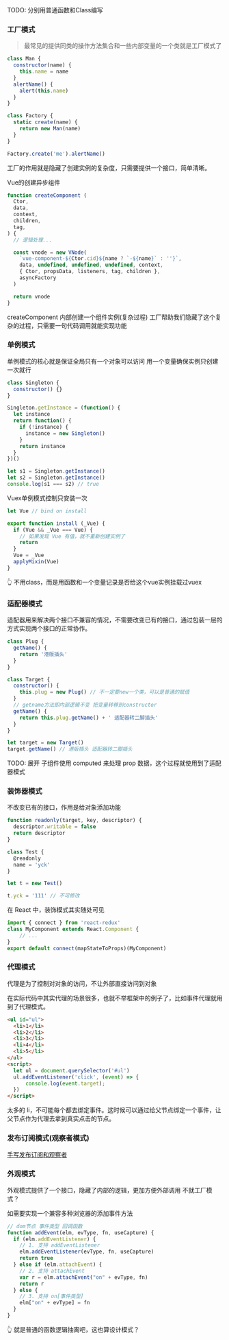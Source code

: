 TODO: 分别用普通函数和Class编写

### 工厂模式

> 最常见的提供同类的操作方法集合和一些内部变量的一个类就是工厂模式了

```js
class Man {
  constructor(name) {
    this.name = name
  }
  alertName() {
    alert(this.name)
  }
}

class Factory {
  static create(name) {
    return new Man(name)
  }
}

Factory.create('me').alertName()
```

工厂的作用就是隐藏了创建实例的复杂度，只需要提供一个接口，简单清晰。


Vue的创建异步组件
```ts
function createComponent (
  Ctor,
  data,
  context,
  children,
  tag,
) {
  // 逻辑处理...

  const vnode = new VNode(
    `vue-component-${Ctor.cid}${name ? `-${name}` : ''}`,
    data, undefined, undefined, undefined, context,
    { Ctor, propsData, listeners, tag, children },
    asyncFactory
  )

  return vnode
}
```

createComponent 内部创建一个组件实例(复杂过程)
工厂帮助我们隐藏了这个复杂的过程，只需要一句代码调用就能实现功能


### 单例模式

单例模式的核心就是保证全局只有一个对象可以访问
用一个变量确保实例只创建一次就行
```js
class Singleton {
  constructor() {}
}

Singleton.getInstance = (function() {
  let instance
  return function() {
    if (!instance) {
      instance = new Singleton()
    }
    return instance
  }
})()

let s1 = Singleton.getInstance()
let s2 = Singleton.getInstance()
console.log(s1 === s2) // true
```

Vuex单例模式控制只安装一次
```js
let Vue // bind on install

export function install (_Vue) {
  if (Vue && _Vue === Vue) {
    // 如果发现 Vue 有值，就不重新创建实例了
    return
  }
  Vue = _Vue
  applyMixin(Vue)
}
```
👆 不用class，而是用函数和一个变量记录是否给这个vue实例挂载过vuex

### 适配器模式

适配器用来解决两个接口不兼容的情况，不需要改变已有的接口，通过包装一层的方式实现两个接口的正常协作。

```js
class Plug {
  getName() {
    return '港版插头'
  }
}

class Target {
  constructor() {
    this.plug = new Plug() // 不一定要new一个类，可以是普通的赋值
  }
  // getname方法即内部逻辑不变 把变量转移到constructor
  getName() {
    return this.plug.getName() + ' 适配器转二脚插头'
  }
}

let target = new Target()
target.getName() // 港版插头 适配器转二脚插头
```

TODO: 展开 子组件使用 computed 来处理 prop 数据，这个过程就使用到了适配器模式

### 装饰器模式

不改变已有的接口，作用是给对象添加功能

```js
function readonly(target, key, descriptor) {
  descriptor.writable = false
  return descriptor
}

class Test {
  @readonly
  name = 'yck'
}

let t = new Test()

t.yck = '111' // 不可修改
```

在 React 中，装饰模式其实随处可见
```js
import { connect } from 'react-redux'
class MyComponent extends React.Component {
    // ...
}
export default connect(mapStateToProps)(MyComponent)
```

### 代理模式

代理是为了控制对对象的访问，不让外部直接访问到对象

在实际代码中其实代理的场景很多，也就不举框架中的例子了，比如事件代理就用到了代理模式。

```html
<ul id="ul">
  <li>1</li>
  <li>2</li>
  <li>3</li>
  <li>4</li>
  <li>5</li>
</ul>
<script>
  let ul = document.querySelector('#ul')
  ul.addEventListener('click', (event) => {
      console.log(event.target);
  })
</script>
```
太多的 li，不可能每个都去绑定事件。这时候可以通过给父节点绑定一个事件，让父节点作为代理去拿到真实点击的节点。

### 发布订阅模式(观察者模式)

[手写发布订阅和观察者](../../04-面试/手写系列/手写系列-发布订阅和观察者.md)

### 外观模式

外观模式提供了一个接口，隐藏了内部的逻辑，更加方便外部调用
不就工厂模式？

如需要实现一个兼容多种浏览器的添加事件方法
```js
// dom节点 事件类型 回调函数
function addEvent(elm, evType, fn, useCapture) {
  if (elm.addEventListener) {
    // 1. 支持 addEventListener
    elm.addEventListener(evType, fn, useCapture)
    return true
  } else if (elm.attachEvent) {
    // 2. 支持 attachEvent
    var r = elm.attachEvent("on" + evType, fn)
    return r
  } else {
    // 3. 支持 on[事件类型]
    elm["on" + evType] = fn
  }
}
```
👆 就是普通的函数逻辑抽离吧，这也算设计模式？

